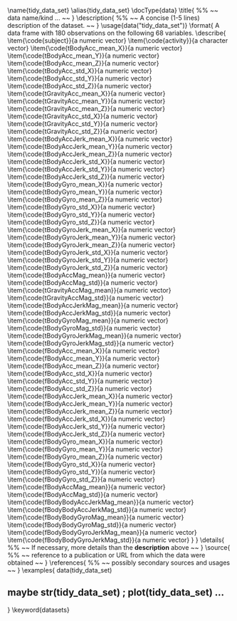 \name{tidy_data_set}
\alias{tidy_data_set}
\docType{data}
\title{
%%   ~~ data name/kind ... ~~
}
\description{
%%  ~~ A concise (1-5 lines) description of the dataset. ~~
}
\usage{data("tidy_data_set")}
\format{
  A data frame with 180 observations on the following 68 variables.
  \describe{
    \item{\code{subject}}{a numeric vector}
    \item{\code{activity}}{a character vector}
    \item{\code{tBodyAcc_mean_X}}{a numeric vector}
    \item{\code{tBodyAcc_mean_Y}}{a numeric vector}
    \item{\code{tBodyAcc_mean_Z}}{a numeric vector}
    \item{\code{tBodyAcc_std_X}}{a numeric vector}
    \item{\code{tBodyAcc_std_Y}}{a numeric vector}
    \item{\code{tBodyAcc_std_Z}}{a numeric vector}
    \item{\code{tGravityAcc_mean_X}}{a numeric vector}
    \item{\code{tGravityAcc_mean_Y}}{a numeric vector}
    \item{\code{tGravityAcc_mean_Z}}{a numeric vector}
    \item{\code{tGravityAcc_std_X}}{a numeric vector}
    \item{\code{tGravityAcc_std_Y}}{a numeric vector}
    \item{\code{tGravityAcc_std_Z}}{a numeric vector}
    \item{\code{tBodyAccJerk_mean_X}}{a numeric vector}
    \item{\code{tBodyAccJerk_mean_Y}}{a numeric vector}
    \item{\code{tBodyAccJerk_mean_Z}}{a numeric vector}
    \item{\code{tBodyAccJerk_std_X}}{a numeric vector}
    \item{\code{tBodyAccJerk_std_Y}}{a numeric vector}
    \item{\code{tBodyAccJerk_std_Z}}{a numeric vector}
    \item{\code{tBodyGyro_mean_X}}{a numeric vector}
    \item{\code{tBodyGyro_mean_Y}}{a numeric vector}
    \item{\code{tBodyGyro_mean_Z}}{a numeric vector}
    \item{\code{tBodyGyro_std_X}}{a numeric vector}
    \item{\code{tBodyGyro_std_Y}}{a numeric vector}
    \item{\code{tBodyGyro_std_Z}}{a numeric vector}
    \item{\code{tBodyGyroJerk_mean_X}}{a numeric vector}
    \item{\code{tBodyGyroJerk_mean_Y}}{a numeric vector}
    \item{\code{tBodyGyroJerk_mean_Z}}{a numeric vector}
    \item{\code{tBodyGyroJerk_std_X}}{a numeric vector}
    \item{\code{tBodyGyroJerk_std_Y}}{a numeric vector}
    \item{\code{tBodyGyroJerk_std_Z}}{a numeric vector}
    \item{\code{tBodyAccMag_mean}}{a numeric vector}
    \item{\code{tBodyAccMag_std}}{a numeric vector}
    \item{\code{tGravityAccMag_mean}}{a numeric vector}
    \item{\code{tGravityAccMag_std}}{a numeric vector}
    \item{\code{tBodyAccJerkMag_mean}}{a numeric vector}
    \item{\code{tBodyAccJerkMag_std}}{a numeric vector}
    \item{\code{tBodyGyroMag_mean}}{a numeric vector}
    \item{\code{tBodyGyroMag_std}}{a numeric vector}
    \item{\code{tBodyGyroJerkMag_mean}}{a numeric vector}
    \item{\code{tBodyGyroJerkMag_std}}{a numeric vector}
    \item{\code{fBodyAcc_mean_X}}{a numeric vector}
    \item{\code{fBodyAcc_mean_Y}}{a numeric vector}
    \item{\code{fBodyAcc_mean_Z}}{a numeric vector}
    \item{\code{fBodyAcc_std_X}}{a numeric vector}
    \item{\code{fBodyAcc_std_Y}}{a numeric vector}
    \item{\code{fBodyAcc_std_Z}}{a numeric vector}
    \item{\code{fBodyAccJerk_mean_X}}{a numeric vector}
    \item{\code{fBodyAccJerk_mean_Y}}{a numeric vector}
    \item{\code{fBodyAccJerk_mean_Z}}{a numeric vector}
    \item{\code{fBodyAccJerk_std_X}}{a numeric vector}
    \item{\code{fBodyAccJerk_std_Y}}{a numeric vector}
    \item{\code{fBodyAccJerk_std_Z}}{a numeric vector}
    \item{\code{fBodyGyro_mean_X}}{a numeric vector}
    \item{\code{fBodyGyro_mean_Y}}{a numeric vector}
    \item{\code{fBodyGyro_mean_Z}}{a numeric vector}
    \item{\code{fBodyGyro_std_X}}{a numeric vector}
    \item{\code{fBodyGyro_std_Y}}{a numeric vector}
    \item{\code{fBodyGyro_std_Z}}{a numeric vector}
    \item{\code{fBodyAccMag_mean}}{a numeric vector}
    \item{\code{fBodyAccMag_std}}{a numeric vector}
    \item{\code{fBodyBodyAccJerkMag_mean}}{a numeric vector}
    \item{\code{fBodyBodyAccJerkMag_std}}{a numeric vector}
    \item{\code{fBodyBodyGyroMag_mean}}{a numeric vector}
    \item{\code{fBodyBodyGyroMag_std}}{a numeric vector}
    \item{\code{fBodyBodyGyroJerkMag_mean}}{a numeric vector}
    \item{\code{fBodyBodyGyroJerkMag_std}}{a numeric vector}
  }
}
\details{
%%  ~~ If necessary, more details than the __description__ above ~~
}
\source{
%%  ~~ reference to a publication or URL from which the data were obtained ~~
}
\references{
%%  ~~ possibly secondary sources and usages ~~
}
\examples{
data(tidy_data_set)
## maybe str(tidy_data_set) ; plot(tidy_data_set) ...
}
\keyword{datasets}
